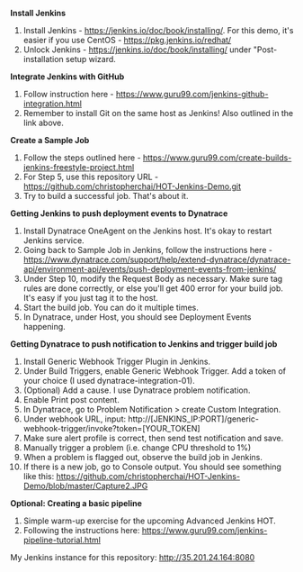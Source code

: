 **Install Jenkins**
1. Install Jenkins - https://jenkins.io/doc/book/installing/. For this demo, it's easier if you use CentOS - https://pkg.jenkins.io/redhat/
2. Unlock Jenkins - https://jenkins.io/doc/book/installing/ under "Post-installation setup wizard.

**Integrate Jenkins with GitHub**
1. Follow instruction here - https://www.guru99.com/jenkins-github-integration.html
2. Remember to install Git on the same host as Jenkins! Also outlined in the link above.

**Create a Sample Job**
1. Follow the steps outlined here - https://www.guru99.com/create-builds-jenkins-freestyle-project.html
2. For Step 5, use this repository URL - https://github.com/christopherchai/HOT-Jenkins-Demo.git
3. Try to build a successful job. That's about it.

**Getting Jenkins to push deployment events to Dynatrace**
1. Install Dynatrace OneAgent on the Jenkins host. It's okay to restart Jenkins service.
2. Going back to Sample Job in Jenkins, follow the instructions here - https://www.dynatrace.com/support/help/extend-dynatrace/dynatrace-api/environment-api/events/push-deployment-events-from-jenkins/
3. Under Step 10, modify the Request Body as necessary. Make sure tag rules are done correctly, or else you'll get 400 error for your build job. It's easy if you just tag it to the host.
4. Start the build job. You can do it multiple times.
5. In Dynatrace, under Host, you should see Deployment Events happening.

**Getting Dynatrace to push notification to Jenkins and trigger build job**
1. Install Generic Webhook Trigger Plugin in Jenkins.
2. Under Build Triggers, enable Generic Webhook Trigger. Add a token of your choice (I used dynatrace-integration-01).
3. (Optional) Add a cause. I use Dynatrace problem notification.
4. Enable Print post content.
5. In Dynatrace, go to Problem Notification > create Custom Integration.
6. Under webhook URL, input: http://[JENKINS_IP:PORT]/generic-webhook-trigger/invoke?token=[YOUR_TOKEN]
7. Make sure alert profile is correct, then send test notification and save.
8. Manually trigger a problem (i.e. change CPU threshold to 1%)
9. When a problem is flagged out, observe the build job in Jenkins.
10. If there is a new job, go to Console output. You should see something like this: https://github.com/christopherchai/HOT-Jenkins-Demo/blob/master/Capture2.JPG

**Optional: Creating a basic pipeline**
1. Simple warm-up exercise for the upcoming Advanced Jenkins HOT.
2. Following the instructions here: https://www.guru99.com/jenkins-pipeline-tutorial.html

My Jenkins instance for this repository: http://35.201.24.164:8080
